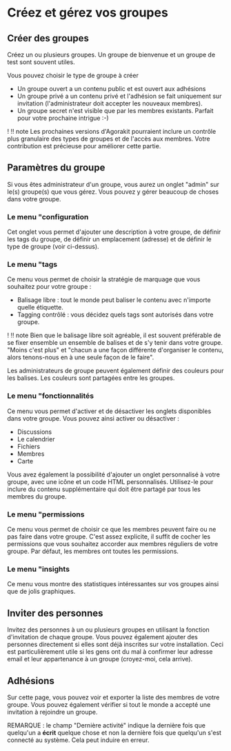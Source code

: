 # Créez et gérez vos groupes

## Créer des groupes

Créez un ou plusieurs groupes. Un groupe de bienvenue et un groupe de test sont souvent utiles.

Vous pouvez choisir le type de groupe à créer

- Un groupe ouvert a un contenu public et est ouvert aux adhésions
- Un groupe privé a un contenu privé et l'adhésion se fait uniquement sur invitation (l'administrateur doit accepter les nouveaux membres).
- Un groupe secret n'est visible que par les membres existants. Parfait pour votre prochaine intrigue :-)

! !! note
    Les prochaines versions d'Agorakit pourraient inclure un contrôle plus granulaire des types de groupes et de l'accès aux membres. Votre contribution est précieuse pour améliorer cette partie.

## Paramètres du groupe
Si vous êtes administrateur d'un groupe, vous aurez un onglet "admin" sur le(s) groupe(s) que vous gérez. Vous pouvez y gérer beaucoup de choses dans votre groupe.

### Le menu "configuration
Cet onglet vous permet d'ajouter une description à votre groupe, de définir les tags du groupe, de définir un emplacement (adresse) et de définir le type de groupe (voir ci-dessus).

### Le menu "tags
Ce menu vous permet de choisir la stratégie de marquage que vous souhaitez pour votre groupe :

- Balisage libre : tout le monde peut baliser le contenu avec n'importe quelle étiquette.
- Tagging contrôlé : vous décidez quels tags sont autorisés dans votre groupe.

! !! note
        Bien que le balisage libre soit agréable, il est souvent préférable de se fixer ensemble un ensemble de balises et de s'y tenir dans votre groupe. "Moins c'est plus" et "chacun a une façon différente d'organiser le contenu, alors tenons-nous en à une seule façon de le faire".

Les administrateurs de groupe peuvent également définir des couleurs pour les balises. Les couleurs sont partagées entre les groupes.

### Le menu "fonctionnalités
Ce menu vous permet d'activer et de désactiver les onglets disponibles dans votre groupe. Vous pouvez ainsi activer ou désactiver :

- Discussions
- Le calendrier
- Fichiers
- Membres
- Carte

Vous avez également la possibilité d'ajouter un onglet personnalisé à votre groupe, avec une icône et un code HTML personnalisés. Utilisez-le pour inclure du contenu supplémentaire qui doit être partagé par tous les membres du groupe.

### Le menu "permissions
Ce menu vous permet de choisir ce que les membres peuvent faire ou ne pas faire dans votre groupe. C'est assez explicite, il suffit de cocher les permissions que vous souhaitez accorder aux membres réguliers de votre groupe. Par défaut, les membres ont toutes les permissions.

### Le menu "insights
Ce menu vous montre des statistiques intéressantes sur vos groupes ainsi que de jolis graphiques.

## Inviter des personnes
Invitez des personnes à un ou plusieurs groupes en utilisant la fonction d'invitation de chaque groupe. Vous pouvez également ajouter des personnes directement si elles sont déjà inscrites sur votre installation. Ceci est particulièrement utile si les gens ont du mal à confirmer leur adresse email et leur appartenance à un groupe (croyez-moi, cela arrive).

## Adhésions
Sur cette page, vous pouvez voir et exporter la liste des membres de votre groupe. Vous pouvez également vérifier si tout le monde a accepté une invitation à rejoindre un groupe.

REMARQUE : le champ "Dernière activité" indique la dernière fois que quelqu'un a **écrit** quelque chose et non la dernière fois que quelqu'un s'est connecté au système. Cela peut induire en erreur.
